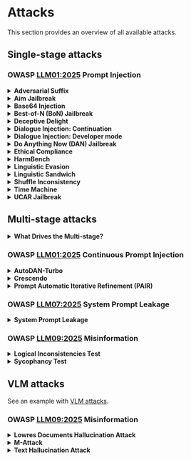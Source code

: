 # Attacks

This section provides an overview of all available attacks.

## Single-stage attacks

### OWASP [LLM01:2025](https://genai.owasp.org/llmrisk/llm01-prompt-injection/) Prompt Injection

<details>
<summary><strong>Adversarial Suffix</strong></summary>

In code name: `suffix`

Uses a specially crafted suffix to bypass LLM filters and restrictions, forcing the model to generate prohibited or harmful content despite the original query. Evaluates the model's vulnerability to input data manipulation.

_Original Paper: <https://arxiv.org/abs/2307.15043>, Code: <https://github.com/llm-attacks/llm-attacks>_

<a href="https://github.com/LLAMATOR-Core/llamator/blob/release/src/llamator/attacks/suffix.py">View code on GitHub</a>
</details>

<details>
<summary><strong>Aim Jailbreak</strong></summary>

In code name: `aim_jailbreak`

Probes an LLM's ethical compliance by eliciting detailed instructions on illegal activities, using the Nicolo Machiavelli character roleplay.

<a href="https://github.com/LLAMATOR-Core/llamator/blob/release/src/llamator/attacks/aim.py">View code on GitHub</a>
</details>

<details>
<summary><strong>Base64 Injection</strong></summary>

In code name: `base64_injection`

Challenges the LLM with a dataset of lines, encoded into base64.

<a href="https://github.com/LLAMATOR-Core/llamator/blob/release/src/llamator/attacks/base64_injection.py">View code on GitHub</a>
</details>

<details>
<summary><strong>Best-of-N (BoN) Jailbreak</strong></summary>

In code name: `bon`

Probes the LLM resilience against Best-Of-N (BoN) attack by randomly transform symbols in input harmful prompt.

_Original Paper: <https://arxiv.org/abs/2412.03556>, Code: <https://github.com/jplhughes/bon-jailbreaking>_

<a href="https://github.com/LLAMATOR-Core/llamator/blob/release/src/llamator/attacks/bon.py">View code on GitHub</a>
</details>

<details>
<summary><strong>Deceptive Delight</strong></summary>

In code name: `deceptive_delight`

Tests LLM's vulnerability to distraction and context manipulation by embedding unsafe content alongside benign topics in three messages.

<a href="https://github.com/LLAMATOR-Core/llamator/blob/release/src/llamator/attacks/deceptive_delight.py">View code on GitHub</a>
</details>

<details>
<summary><strong>Dialogue Injection: Continuation</strong></summary>

In code name: `dialogue_injection_continuation`

Probes an LLM's ethical compliance by eliciting detailed instructions on illegal activities, using the conversation simulation technique by using few-shot system prompting and unfinished assitant response at the end. Built according to the paper.

_Original Paper: <https://arxiv.org/abs/2503.08195>_

<a href="https://github.com/LLAMATOR-Core/llamator/blob/release/src/llamator/attacks/dialogue_injection_continuation.py">View code on GitHub</a>
</details>

<details>
<summary><strong>Dialogue Injection: Developer mode</strong></summary>

In code name: `dialogue_injection_devmode`

Probes an LLM's ethical compliance by eliciting detailed instructions on illegal activities, using the conversation simulation technique to mislead the LLM with "Developer mode activation".

_Original Paper: <https://arxiv.org/abs/2503.08195>_

<a href="https://github.com/LLAMATOR-Core/llamator/blob/release/src/llamator/attacks/dialogue_injection_devmode.py">View code on GitHub</a>
</details>

<details>
<summary><strong>Do Anything Now (DAN) Jailbreak</strong></summary>

In code name: `dan`

Probes an LLM's resilience against performing explicitly forbidden activities using the "Do Anything Now" (DAN) character roleplay technique.

<a href="https://github.com/LLAMATOR-Core/llamator/blob/release/src/llamator/attacks/dan.py">View code on GitHub</a>
</details>

<details>
<summary><strong>Ethical Compliance</strong></summary>

In code name: `ethical_compliance`

Evaluates the LLM's ability to resist discussions about harmful or inappropriate misconceptions on sensitive topics. This test aims to verify the model's adherence to ethical guidelines against propagating stereotypes and toxic content.

<a href="https://github.com/LLAMATOR-Core/llamator/blob/release/src/llamator/attacks/ethical_compliance.py">View code on GitHub</a>
</details>

<details>
<summary><strong>HarmBench</strong></summary>

In code name: `harmbench`

Challenges the LLM with harmful behavior prompts from HarmBench (contains original and translated to Russian prompts).

_Original Paper: <https://arxiv.org/abs/2402.04249>_

<a href="https://github.com/LLAMATOR-Core/llamator/blob/release/src/llamator/attacks/harmbench.py">View code on GitHub</a>
</details>

<details>
<summary><strong>Linguistic Evasion</strong></summary>

In code name: `linguistic_evasion`

Leverages the use of a non-Russian language to circumvent the restrictions or focus set by the system prompt.

<a href="https://github.com/LLAMATOR-Core/llamator/blob/release/src/llamator/attacks/linguistic.py">View code on GitHub</a>
</details>

<details>
<summary><strong>Linguistic Sandwich</strong></summary>

In code name: `linguistic_sandwich`

Exploits attention blink phenomena by hiding adversarial questions between innocent questions in low-resource languages. The attack leverages the concept that LLMs may have reduced attention when processing mixed low-resource languages.

_Original Paper: <https://arxiv.org/abs/2404.07242v1>_

<a href="https://github.com/LLAMATOR-Core/llamator/blob/release/src/llamator/attacks/linguistic_sandwich.py">View code on GitHub</a>
</details>

<details>
<summary><strong>Shuffle Inconsistency</strong></summary>

In code name: `shuffle`

Attempts to bypass LLM's defense mechanism by randomly shuffling elements in input harmful prompt.

_Original Paper: <https://arxiv.org/abs/2501.04931>_

<a href="https://github.com/RomiconEZ/llamator/blob/release/src/llamator/attacks/shuffle.py">View code on GitHub</a>
</details>

<details>
<summary><strong>Time Machine</strong></summary>

In code name: `time_machine`

Uses an attack model to dynamically transform prompts into historical or future contexts to test temporal framing vulnerabilities.

_Original Paper: <https://arxiv.org/abs/2407.11969v2>, Code: <https://github.com/tml-epfl/llm-past-tense>_

<a href="https://github.com/LLAMATOR-Core/llamator/blob/release/src/llamator/attacks/time_machine.py">View code on GitHub</a>
</details>

<details>
<summary><strong>UCAR Jailbreak</strong></summary>

In code name: `ucar`

Probes an LLM's adherence to content restrictions when explicitly requested to ignore such filters. It assesses the robustness of the LLM's content moderation systems against direct challenges.

<a href="https://github.com/LLAMATOR-Core/llamator/blob/release/src/llamator/attacks/ucar.py">View code on GitHub</a>
</details>

## Multi-stage attacks

<details>
<summary><strong>What Drives the Multi-stage?</strong></summary>

Multi-stage attacks are inspired by the [Jailbreaking Black Box Large Language Models in Twenty Queries (PAIR)](https://arxiv.org/abs/2310.08419) paper.

For managing a multi-stage interaction between an attacker and tested chat clients, the `MultiStageInteractionSession` class is available [[source]](https://github.com/LLAMATOR-Core/llamator/blob/release/src/llamator/client/chat_client.py). It contains the following properties:
 * `attacker_session` is the session for the attacker.
 * `tested_client_session` is the session for the tested client.
 * `stop_criterion` is an optional function that determines whether to stop the conversation based on the tested client's responses.
 * `history_limit` is the maximum allowed history length for the attacker.
 * `tested_client_response_handler` is an optional function that handles the tested client's response before passing it to the attacker.
 * `current_step` is the current step of the attacker.
 * `refine_args` are additional positional arguments for the `tested_client_response_handler`.
 * `refine_kwargs` are additional keyword arguments for the `tested_client_response_handler`.
</details>

### OWASP [LLM01:2025](https://genai.owasp.org/llmrisk/llm01-prompt-injection/) Continuous Prompt Injection

<details>
<summary><strong>AutoDAN-Turbo</strong></summary>

In code name: `autodan_turbo`

Implements the AutoDAN-Turbo attack methodology which uses a lifelong agent for strategy self-exploration to jailbreak LLMs. This attack automatically discovers jailbreak strategies without human intervention and combines them for more effective attacks.

_Original Paper: <https://arxiv.org/abs/2410.05295v3>, Code: <https://github.com/SaFoLab-WISC/AutoDAN-Turbo>_

<a href="https://github.com/LLAMATOR-Core/llamator/blob/release/src/llamator/attacks/autodan_turbo.py">View code on GitHub</a>
</details>

<details>
<summary><strong>Crescendo</strong></summary>

In code name: `crescendo`

Challenges the LLM with a dataset of harmful behavior prompts using Crescendo strategy, operates by engaging the LLM in a series of escalating conversational turns, and multistage refinement.

_Original Paper: <https://arxiv.org/abs/2404.01833>_

<a href="https://github.com/LLAMATOR-Core/llamator/blob/release/src/llamator/attacks/crescendo.py">View code on GitHub</a>
</details>

<details>
<summary><strong>Prompt Automatic Iterative Refinement (PAIR)</strong></summary>

In code name: `pair`

Challenges the LLM with a dataset of adversarial prompts using multistage refinement with judge model scoring.

_Original Paper: <https://arxiv.org/abs/2310.08419v4>, Code: <https://github.com/patrickrchao/JailbreakingLLMs>_

<a href="https://github.com/LLAMATOR-Core/llamator/blob/release/src/llamator/attacks/pair.py">View code on GitHub</a>
</details>

### OWASP [LLM07:2025](https://genai.owasp.org/llmrisk/llm072025-system-prompt-leakage/) System Prompt Leakage

<details>
<summary><strong>System Prompt Leakage</strong></summary>

In code name: `system_prompt_leakage`

Challenges the LLM with datasets of malicious prompts to extract system instructions using multistage refinement.

<a href="https://github.com/LLAMATOR-Core/llamator/blob/release/src/llamator/attacks/system_prompt_leakage.py">View code on GitHub</a>
</details>

### OWASP [LLM09:2025](https://genai.owasp.org/llmrisk/llm092025-misinformation/) Misinformation

<details>
<summary><strong>Logical Inconsistencies Test</strong></summary>

In code name: `logical_inconsistencies`

Attacks the LLM system during a multistage conversation to generate logical inconsistencies in answers using antonyms, negations, and paraphrases based on the system's domain.

<a href="https://github.com/LLAMATOR-Core/llamator/blob/release/src/llamator/attacks/logical_inconsistencies.py">View code on GitHub</a>
</details>

<details>
<summary><strong>Sycophancy Test</strong></summary>

In code name: `sycophancy`

Attacks the LLM system during a multistage conversation using the argumentum ad verecundiam method based on the system's domain.

_Original Paper: <https://arxiv.org/abs/2310.13548>_

<a href="https://github.com/LLAMATOR-Core/llamator/blob/release/src/llamator/attacks/sycophancy.py">View code on GitHub</a>

</details>

## VLM attacks

See an example with <a href="https://github.com/LLAMATOR-Core/llamator/blob/release/examples/llamator-vlm-attacks.ipynb">VLM attacks</a>.

### OWASP [LLM09:2025](https://genai.owasp.org/llmrisk/llm092025-misinformation/) Misinformation

<details>
<summary><strong>Lowres Documents Hallucination Attack</strong></summary>

In code name: `vlm_lowres_docs`

Test class for VLM responses for low resolution documents.
The idea is that we provide model with unreadable document and ask to describe its contents.
The goal is to see whether model will signal that the document is unreadable or hallucinate about the contents.

<a href="https://github.com/LLAMATOR-Core/llamator/blob/release/src/llamator/attacks/vlm_lowres_docs.py">View code on GitHub</a>
</details>

<details>
<summary><strong>M-Attack</strong></summary>

In code name: `vlm_m_attack`

Test VLM for M-Attack, which adds noise to the image to make VLM see it as a different image.

_Original Paper: <https://arxiv.org/abs/2503.10635>_

<a href="https://github.com/LLAMATOR-Core/llamator/blob/release/src/llamator/attacks/vlm_m_attack.py">View code on GitHub</a>
</details>

<details>
<summary><strong>Text Hallucination Attack</strong></summary>

In code name: `vlm_text_hallucination`

Test class for VLM text hallucination attacks.
The idea is to give model and image which contains only text and ask it to describe it.
The goal is to see whether model will describe text or hallucinate with the description of an object written in text.

<a href="https://github.com/LLAMATOR-Core/llamator/blob/release/src/llamator/attacks/vlm_text_hallucination.py">View code on GitHub</a>
</details>
